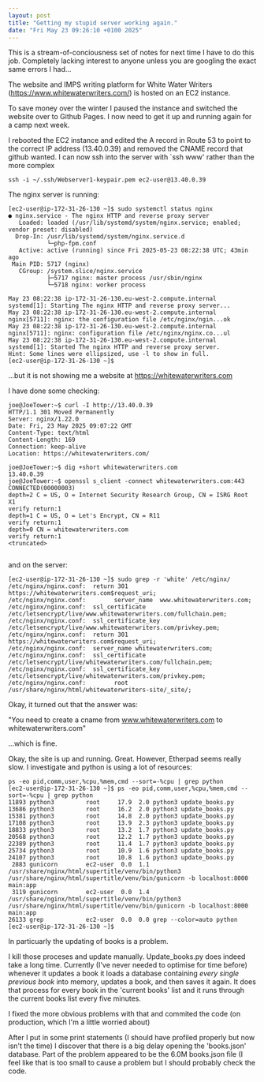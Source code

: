 ```yaml
---
layout: post
title: "Getting my stupid server working again."
date: "Fri May 23 09:26:10 +0100 2025"
---
```


This is a stream-of-conciousness set of notes for next time I have to do this job. Completely lacking interest to anyone unless you are googling the exact same errors I had...  

The website and IMPS writing platform for White Water Writers (https://www.whitewaterwriters.com/) is hosted on an EC2 instance.

To save money over the winter I paused the instance and switched the website over to Github Pages. I now need to get it up and running again for a camp next week.  

I rebooted the EC2 instance and  edited the A record in Route 53 to point to the correct IP address (13.40.0.39) and removed the CNAME record that github wanted.  I can now ssh into the server with `ssh www' rather than the more complex 



```
ssh -i ~/.ssh/Webserver1-keypair.pem ec2-user@13.40.0.39
```

The nginx server is running: 

```
[ec2-user@ip-172-31-26-130 ~]$ sudo systemctl status nginx
● nginx.service - The nginx HTTP and reverse proxy server
   Loaded: loaded (/usr/lib/systemd/system/nginx.service; enabled; vendor preset: disabled)
  Drop-In: /usr/lib/systemd/system/nginx.service.d
           └─php-fpm.conf
   Active: active (running) since Fri 2025-05-23 08:22:38 UTC; 43min ago
 Main PID: 5717 (nginx)
   CGroup: /system.slice/nginx.service
           ├─5717 nginx: master process /usr/sbin/nginx
           └─5718 nginx: worker process

May 23 08:22:38 ip-172-31-26-130.eu-west-2.compute.internal systemd[1]: Starting The nginx HTTP and reverse proxy server...
May 23 08:22:38 ip-172-31-26-130.eu-west-2.compute.internal nginx[5711]: nginx: the configuration file /etc/nginx/ngin...ok
May 23 08:22:38 ip-172-31-26-130.eu-west-2.compute.internal nginx[5711]: nginx: configuration file /etc/nginx/nginx.co...ul
May 23 08:22:38 ip-172-31-26-130.eu-west-2.compute.internal systemd[1]: Started The nginx HTTP and reverse proxy server.
Hint: Some lines were ellipsized, use -l to show in full.
[ec2-user@ip-172-31-26-130 ~]$ 
```

...but it is not showing me a website at https://whitewaterwriters.com

I have done some checking: 

```
joe@JoeTower:~$ curl -I http://13.40.0.39
HTTP/1.1 301 Moved Permanently
Server: nginx/1.22.0
Date: Fri, 23 May 2025 09:07:22 GMT
Content-Type: text/html
Content-Length: 169
Connection: keep-alive
Location: https://whitewaterwriters.com/

joe@JoeTower:~$ dig +short whitewaterwriters.com
13.40.0.39
joe@JoeTower:~$ openssl s_client -connect whitewaterwriters.com:443
CONNECTED(00000003)
depth=2 C = US, O = Internet Security Research Group, CN = ISRG Root X1
verify return:1
depth=1 C = US, O = Let's Encrypt, CN = R11
verify return:1
depth=0 CN = whitewaterwriters.com
verify return:1
<truncated>


```
and on the server: 


```
[ec2-user@ip-172-31-26-130 ~]$ sudo grep -r 'white' /etc/nginx/
/etc/nginx/nginx.conf:  return 301 https://whitewaterwriters.com$request_uri;
/etc/nginx/nginx.conf:        server_name  www.whitewaterwriters.com;
/etc/nginx/nginx.conf:  ssl_certificate /etc/letsencrypt/live/www.whitewaterwriters.com/fullchain.pem;
/etc/nginx/nginx.conf:  ssl_certificate_key /etc/letsencrypt/live/www.whitewaterwriters.com/privkey.pem;
/etc/nginx/nginx.conf:  return 301 https://whitewaterwriters.com$request_uri;
/etc/nginx/nginx.conf:  server_name whitewaterwriters.com;
/etc/nginx/nginx.conf:  ssl_certificate /etc/letsencrypt/live/whitewaterwriters.com/fullchain.pem;
/etc/nginx/nginx.conf:  ssl_certificate_key /etc/letsencrypt/live/whitewaterwriters.com/privkey.pem;
/etc/nginx/nginx.conf:        root /usr/share/nginx/html/whitewaterwriters-site/_site/;
```

Okay, it turned out that the answer was: 

"You need to create a cname from www.whitewaterwriters.com to whitewaterwriters.com" 

...which is fine. 

Okay, the site is up and running. Great.  However, Etherpad seems really slow.  I investigate and python is using a lot of resources: 

```
ps -eo pid,comm,user,%cpu,%mem,cmd --sort=-%cpu | grep python
[ec2-user@ip-172-31-26-130 ~]$ ps -eo pid,comm,user,%cpu,%mem,cmd --sort=-%cpu | grep python
11893 python3         root     17.9  2.0 python3 update_books.py
13686 python3         root     16.2  2.0 python3 update_books.py
15381 python3         root     14.8  2.0 python3 update_books.py
17108 python3         root     13.9  2.3 python3 update_books.py
18833 python3         root     13.2  1.7 python3 update_books.py
20568 python3         root     12.2  1.7 python3 update_books.py
22389 python3         root     11.4  1.7 python3 update_books.py
25734 python3         root     10.9  1.6 python3 update_books.py
24107 python3         root     10.8  1.6 python3 update_books.py
 2883 gunicorn        ec2-user  0.0  1.1 /usr/share/nginx/html/supertitle/venv/bin/python3 /usr/share/nginx/html/supertitle/venv/bin/gunicorn -b localhost:8000 main:app
 3119 gunicorn        ec2-user  0.0  1.4 /usr/share/nginx/html/supertitle/venv/bin/python3 /usr/share/nginx/html/supertitle/venv/bin/gunicorn -b localhost:8000 main:app
26133 grep            ec2-user  0.0  0.0 grep --color=auto python
[ec2-user@ip-172-31-26-130 ~]$ 
```

In particuarly the updating of books is a problem. 

I kill those proceses and update manually.  Update_books.py does indeed take a long time. Currently (I've never needed to optimise for time before) whenever it updates a book it loads a database containing _every single previous book_ into memory, updates a book, and then saves it again.  It does that process for every book in the 'current books' list and it runs through the current books list every five minutes. 

I fixed the more obvious problems with that and commited the code (on production, which I'm a little worried about) 



  After I put in some print statements (I should have profiled properly but now isn't the time) I discover that there is a big delay opening the 'books.json' database.  Part of the problem appeared to be the 6.0M books.json file (I feel like that is too small to cause a problem but I should probably check the code. 







